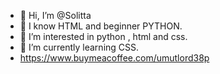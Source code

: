 - 👋 Hi, I’m @Solitta
- 💯 I know HTML and beginner PYTHON.
- 👀 I’m interested in python , html and css.
- 🌱 I’m currently learning CSS.
- https://www.buymeacoffee.com/umutlord38p


<!---
Solitta/Solitta is a ✨ special ✨ repository because its `README.md` (this file) appears on your GitHub profile.
You can click the Preview link to take a look at your changes.
--->
